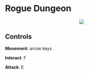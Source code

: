 # Rogue Dungeon
<p align=center>
<a href="https://tokei.rs/b1/github/iver0/rogue-dungeon"><img src="https://tokei.rs/b1/github/iver0/rogue-dungeon"/></a>
<p>

## Controls
**Movement**: arrow keys

**Interact**: F

**Attack**: E
